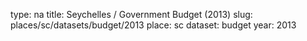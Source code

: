 type: na
title: Seychelles / Government Budget (2013)
slug: places/sc/datasets/budget/2013
place: sc
dataset: budget
year: 2013
